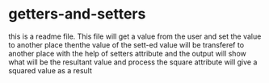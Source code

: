 # getters-and-setters
this is a readme file. This file will get a value from the user and set the value to another place
thenthe value of the sett-ed value will be transferef to another place with the help of setters attribute
and the output will show what will be the resultant value and process
the square attribute will give a squared value as a result 
